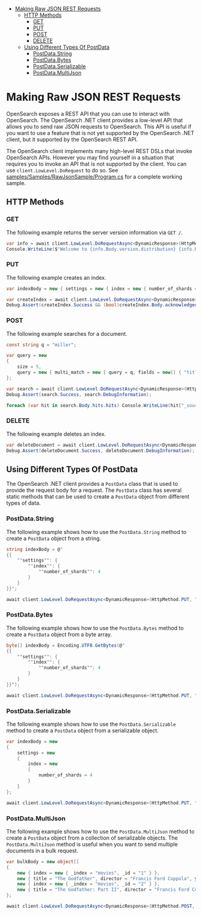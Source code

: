 - [Making Raw JSON REST Requests](#making-raw-json-rest-requests)
  - [HTTP Methods](#http-methods)
    - [GET](#get)
    - [PUT](#put)
    - [POST](#post)
    - [DELETE](#delete)
  - [Using Different Types Of PostData](#using-different-types-of-postdata)
    - [PostData.String](#postdatastring)
    - [PostData.Bytes](#postdatabytes)
    - [PostData.Serializable](#postdataserializable)
    - [PostData.MultiJson](#postdatamultijson)

# Making Raw JSON REST Requests
OpenSearch exposes a REST API that you can use to interact with OpenSearch. The OpenSearch .NET client provides a low-level API that allows you to send raw JSON requests to OpenSearch. This API is useful if you want to use a feature that is not yet supported by the OpenSearch .NET client, but it supported by the OpenSearch REST API.

The OpenSearch client implements many high-level REST DSLs that invoke OpenSearch APIs. However you may find yourself in a situation that requires you to invoke an API that is not supported by the client. You can use `client.LowLevel.DoRequest` to do so. See [samples/Samples/RawJsonSample/Program.cs](../samples/Samples/RawJsonSample/Program.cs) for a complete working sample.

## HTTP Methods

### GET
The following example returns the server version information via `GET /`.

```csharp
var info = await client.LowLevel.DoRequestAsync<DynamicResponse>(HttpMethod.GET, "/", CancellationToken.None);
Console.WriteLine($"Welcome to {info.Body.version.distribution} {info.Body.version.number}!");
```

### PUT
The following example creates an index.

```csharp
var indexBody = new { settings = new { index = new { number_of_shards = 4 } } };

var createIndex = await client.LowLevel.DoRequestAsync<DynamicResponse>(HttpMethod.PUT, "/movies", CancellationToken.None, PostData.Serializable(indexBody));
Debug.Assert(createIndex.Success && (bool)createIndex.Body.acknowledged, createIndex.DebugInformation);
```

### POST
The following example searches for a document.

```csharp
const string q = "miller";

var query = new
{
	size = 5,
	query = new { multi_match = new { query = q, fields = new[] { "title^2", "director" } } }
};

var search = await client.LowLevel.DoRequestAsync<DynamicResponse>(HttpMethod.POST, $"/{indexName}/_search", CancellationToken.None, PostData.Serializable(query));
Debug.Assert(search.Success, search.DebugInformation);

foreach (var hit in search.Body.hits.hits) Console.WriteLine(hit["_source"]["title"]);
```

### DELETE
The following example deletes an index.

```csharp
var deleteDocument = await client.LowLevel.DoRequestAsync<DynamicResponse>(HttpMethod.DELETE, $"/{indexName}/_doc/{id}", CancellationToken.None);
Debug.Assert(deleteDocument.Success, deleteDocument.DebugInformation);
```

## Using Different Types Of PostData
The OpenSearch .NET client provides a `PostData` class that is used to provide the request body for a request. The `PostData` class has several static methods that can be used to create a `PostData` object from different types of data.

### PostData.String
The following example shows how to use the `PostData.String` method to create a `PostData` object from a string.

```csharp
string indexBody = @"
{{
    ""settings"": {
        ""index"": {
            ""number_of_shards"": 4
        }
    }
}}";

await client.LowLevel.DoRequestAsync<DynamicResponse>(HttpMethod.PUT, "/movies", CancellationToken.None, PostData.String(indexBody));
```

### PostData.Bytes
The following example shows how to use the `PostData.Bytes` method to create a `PostData` object from a byte array.

```csharp
byte[] indexBody = Encoding.UTF8.GetBytes(@"
{{
    ""settings"": {
        ""index"": {
            ""number_of_shards"": 4
        }
    }
}}");

await client.LowLevel.DoRequestAsync<DynamicResponse>(HttpMethod.PUT, "/movies", CancellationToken.None, PostData.Bytes(indexBody));
```

### PostData.Serializable
The following example shows how to use the `PostData.Serializable` method to create a `PostData` object from a serializable object.

```csharp
var indexBody = new
{
    settings = new
    {
        index = new
        {
            number_of_shards = 4
        }
    }
};

await client.LowLevel.DoRequestAsync<DynamicResponse>(HttpMethod.PUT, "/movies", CancellationToken.None, PostData.Serializable(indexBody));
```

### PostData.MultiJson
The following example shows how to use the `PostData.MultiJson` method to create a `PostData` object from a collection of serializable objects. 
The `PostData.MultiJson` method is useful when you want to send multiple documents in a bulk request.

```csharp
var bulkBody = new object[]
{ 
    new { index = new { _index = "movies", _id = "1" } },
    new { title = "The Godfather", director = "Francis Ford Coppola", year = 1972 },
    new { index = new { _index = "movies", _id = "2" } },
    new { title = "The Godfather: Part II", director = "Francis Ford Coppola", year = 1974 }
};

await client.LowLevel.DoRequestAsync<DynamicResponse>(HttpMethod.POST, "/_bulk", CancellationToken.None, PostData.MultiJson(bulkBody));
```
